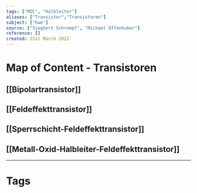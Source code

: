```yaml
---
tags: ["MOC", "Halbleiter"]
aliases: ["Transistor","Transistoren"]
subject: ["hwe"]
source: ["Siegbert Schrempf", "Michael Offenhuber"]
reference: []
created: 21st March 2022
---
```

# Map of Content - Transistoren
## [[Bipolartransistor]]
## [[Feldeffekttransistor]]
## [[Sperrschicht-Feldeffekttransistor]]
## [[Metall-Oxid-Halbleiter-Feldeffekttransistor]]

---
# Tags